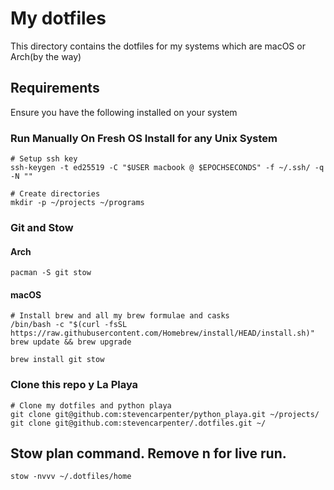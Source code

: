 # My dotfiles

This directory contains the dotfiles for my systems which are macOS or Arch(by the way)

## Requirements

Ensure you have the following installed on your system

### Run Manually On Fresh OS Install for any Unix System
```shell
# Setup ssh key
ssh-keygen -t ed25519 -C "$USER macbook @ $EPOCHSECONDS" -f ~/.ssh/ -q -N ""

# Create directories
mkdir -p ~/projects ~/programs
```

### Git and Stow
#### Arch
```
pacman -S git stow
```

#### macOS
```shell
# Install brew and all my brew formulae and casks
/bin/bash -c "$(curl -fsSL https://raw.githubusercontent.com/Homebrew/install/HEAD/install.sh)"
brew update && brew upgrade

brew install git stow
```

### Clone this repo y La Playa
```shell
# Clone my dotfiles and python playa
git clone git@github.com:stevencarpenter/python_playa.git ~/projects/
git clone git@github.com:stevencarpenter/.dotfiles.git ~/
```


## Stow plan command. Remove n for live run.
```
stow -nvvv ~/.dotfiles/home
```
